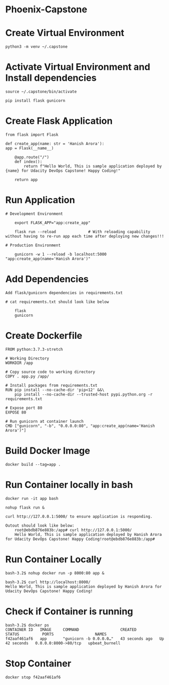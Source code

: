 # Phoenix-Capstone

# Create Virtual Environment

    python3 -m venv ~/.capstone

# Activate Virtual Environment and Install dependencies

    source ~/.capstone/bin/activate

    pip install flask gunicorn

# Create Flask Application

    from flask import Flask

    def create_app(name: str = 'Hanish Arora'):
    app = Flask(__name__)

        @app.route("/")
        def index():
            return f"Hello World, This is sample application deployed by {name} for Udacity DevOps Capstone! Happy Coding!"

        return app

# Run Application

    # Development Environment

        export FLASK_APP="app:create_app"

        flask run --reload              # With reloading capability without having to re-run app each time after deploying new changes!!!

    # Production Environment

        gunicorn -w 1 --reload -b localhost:5000 "app:create_app(name='Hanish Arora')"

# Add Dependencies

    Add flask/gunicorn dependencies in requirements.txt

    # cat requirements.txt should look like below

        flask
        gunicorn

# Create Dockerfile

    FROM python:3.7.3-stretch

    # Working Directory
    WORKDIR /app

    # Copy source code to working directory
    COPY . app.py /app/

    # Install packages from requirements.txt
    RUN pip install --no-cache-dir 'pip<12' &&\
        pip install --no-cache-dir --trusted-host pypi.python.org -r requirements.txt

    # Expose port 80
    EXPOSE 80

    # Run gunicorn at container launch
    CMD ["gunicorn", "-b", "0.0.0.0:80", "app:create_app(name='Hanish Arora')"]

# Build Docker Image

    docker build --tag=app .

# Run Container locally in bash

    docker run -it app bash

    nohup flask run &

    curl http://127.0.0.1:5000/ to ensure application is responding.

    Outout should look like below:
        root@ebdb876e883b:/app# curl http://127.0.0.1:5000/
        Hello World, This is sample application deployed by Hanish Arora for Udacity DevOps Capstone! Happy Coding!root@ebdb876e883b:/app#

# Run Container Locally

    bash-3.2$ nohup docker run -p 8000:80 app &

    bash-3.2$ curl http://localhost:8000/
    Hello World, This is sample application deployed by Hanish Arora for Udacity DevOps Capstone! Happy Coding!

# Check if Container is running

    bash-3.2$ docker ps
    CONTAINER ID   IMAGE     COMMAND                  CREATED          STATUS          PORTS                  NAMES
    f42aaf461af6   app       "gunicorn -b 0.0.0.0…"   43 seconds ago   Up 42 seconds   0.0.0.0:8000->80/tcp   upbeat_burnell

# Stop Container

    docker stop f42aaf461af6
